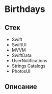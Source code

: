 # Birthdays

## Стек
- Swift
- SwiftUI
- MVVM
- SwiftData
- UserNotifications
- Strings Catalogs
- PhotosUI

## Описание

